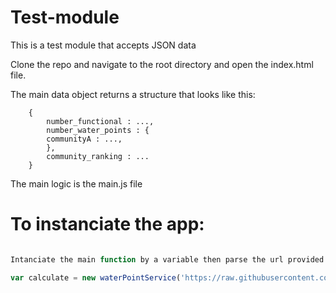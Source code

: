 # Test-module
This is a test module that accepts JSON data

Clone the repo and navigate to the root directory and open the index.html file.

The main data object returns a structure that looks like this:
		
		{
			number_functional : ...,
			number_water_points : {
			communityA : ...,
			},
			community_ranking : ...
		}

The main logic is the main.js file

# To instanciate the app:

```javascript 

Intanciate the main function by a variable then parse the url provided like below:

var calculate = new waterPointService('https://raw.githubusercontent.com/onaio/ona-tech/master/data/water_points.json');


```
	

